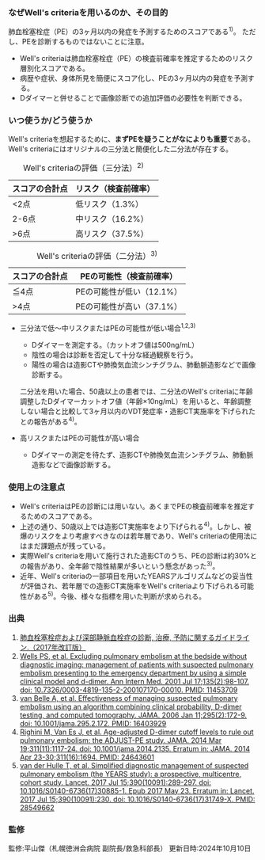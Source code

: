 ### なぜWell's criteriaを用いるのか、その目的
肺血栓塞栓症（PE）の3ヶ月以内の発症を予測するためのスコアである<sup>1)</sup>。
ただし、PEを診断するものではないことに注意。
* Well's criteriaは肺血栓塞栓症（PE）の検査前確率を推定するためのリスク層別化スコアである。  
* 病歴や症状、身体所見を簡便にスコア化し、PEの3ヶ月以内の発症を予測する。  
* Dダイマーと併せることで画像診断での追加評価の必要性を判断できる。

### いつ使うか/どう使うか
Well's criteriaを想起するために、**まずPEを疑うことがなによりも重要**である。  
Well's criteriaにはオリジナルの三分法と簡便化した二分法が存在する。

<table>
  <caption>
    Well's criteriaの評価（三分法）<sup>2)</sup>
  </caption>
  <thead>
    <tr>
      <th>スコアの合計点</th>
      <th>リスク（検査前確率）</th>
    </tr>
  </thead>
  <tbody>
    <tr>
      <td><2点</td>
      <td>低リスク（1.3%）</td>
    </tr>
    <tr>
      <td>2-6点</td>
      <td>中リスク（16.2%）</td>
    </tr>
    <tr>
      <td>>6点</td>
      <td>高リスク（37.5%）</td>
    </tr>
  </tbody>
</table>

<table>
  <caption>
    Well's criteriaの評価（二分法）<sup>3)</sup>
  </caption>
  <thead>
    <tr>
      <th>スコアの合計点</th>
      <th>PEの可能性（検査前確率）</th>
    </tr>
  </thead>
  <tbody>
    <tr>
      <td>≦4点</td>
      <td>PEの可能性が低い（12.1%）</td>
    </tr>
    <tr>
      <td>>4点</td>
      <td>PEの可能性が高い（37.1%）</td>
    </tr>
  </tbody>
</table>

* 三分法で低〜中リスクまたはPEの可能性が低い場合<sup>1,2,3)</sup>  
  - Dダイマーを測定する。（カットオフ値は500ng/mL）  
  - 陰性の場合は診断を否定して十分な経過観察を行う。  
  - 陽性の場合は造影CTや肺換気血流シンチグラム、肺動脈造影などで画像診断する。

  二分法を用いた場合、50歳以上の患者では、二分法のWell's criteriaに年齢調整したDダイマーカットオフ値（年齢×10ng/mL）を用いると、年齢調整しない場合と比較して3ヶ月以内のVDT発症率・造影CT実施率を下げられたとの報告がある<sup>4)</sup>。

* 高リスクまたはPEの可能性が高い場合  
  - Dダイマーの測定を待たず、造影CTや肺換気血流シンチグラム、肺動脈造影などで画像診断する。

### 使用上の注意点
* Well's criteriaはPEの診断には用いない。あくまでPEの検査前確率を推定するためのスコアである。  
* 上述の通り、50歳以上では造影CT実施率をより下げられる<sup>4)</sup>。しかし、被爆のリスクをより考慮すべきなのは若年層であり、Well's criteriaの使用法にはまだ課題点が残っている。  
* 実際Well's criteriaを用いて施行された造影CTのうち、PEの診断は約30%との報告があり、全年齢で陰性結果が多いという懸念があった<sup>3)</sup>。  
* 近年、Well's criteriaの一部項目を用いたYEARSアルゴリズムなどの妥当性が評価され、若年層での造影CT実施率をWell's criteriaより下げられる可能性がある<sup>5)</sup>。今後、様々な指標を用いた判断が求められる。

### 出典
1. [肺血栓塞栓症および深部静脈血栓症の診断, 治療, 予防に関するガイドライン.（2017年改訂版）](https://js-phlebology.jp/wp/wp-content/uploads/2019/03/JCS2017_ito_h.pdf)  
2. [Wells PS, et al. Excluding pulmonary embolism at the bedside without diagnostic imaging: management of patients with suspected pulmonary embolism presenting to the emergency department by using a simple clinical model and d-dimer. Ann Intern Med. 2001 Jul 17;135(2):98-107. doi: 10.7326/0003-4819-135-2-200107170-00010. PMID: 11453709](https://pubmed.ncbi.nlm.nih.gov/11453709/)  
3. [van Belle A, et al. Effectiveness of managing suspected pulmonary embolism using an algorithm combining clinical probability, D-dimer testing, and computed tomography. JAMA. 2006 Jan 11;295(2):172-9. doi: 10.1001/jama.295.2.172. PMID: 16403929](https://pubmed.ncbi.nlm.nih.gov/16403929/)  
4. [Righini M, Van Es J, et al. Age-adjusted D-dimer cutoff levels to rule out pulmonary embolism: the ADJUST-PE study. JAMA. 2014 Mar 19;311(11):1117-24. doi: 10.1001/jama.2014.2135. Erratum in: JAMA. 2014 Apr 23-30;311(16):1694. PMID: 24643601](https://pubmed.ncbi.nlm.nih.gov/24643601/)  
5. [van der Hulle T, et al. Simplified diagnostic management of suspected pulmonary embolism (the YEARS study): a prospective, multicentre, cohort study. Lancet. 2017 Jul 15;390(10091):289-297. doi: 10.1016/S0140-6736(17)30885-1. Epub 2017 May 23. Erratum in: Lancet. 2017 Jul 15;390(10091):230. doi: 10.1016/S0140-6736(17)31749-X. PMID: 28549662](https://pubmed.ncbi.nlm.nih.gov/28549662/)

### 監修
監修:平山傑（札幌徳洲会病院 副院長/救急科部長）
更新日時:2024年10月10日